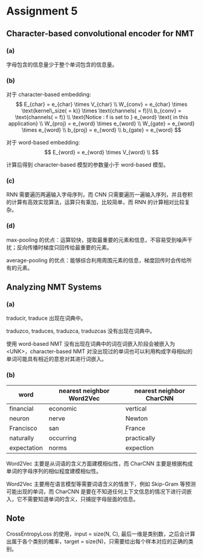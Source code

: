 # Assignment 5

## Character-based convolutional encoder for NMT

### (a)

字母包含的信息量少于整个单词包含的信息量。

### (b)

对于 character-based embedding:
$$
E_{char} = e_{char} \times V_{char} \\
W_{conv} = e_{char} \times \text{kernel\_size( = k)} \times \text{channels( = f)}\\
b_{conv} = \text{channels( = f)} \\
\text{Notice : f is set to } e_{word} \text{ in this application} \\
W_{proj} = e_{word} \times e_{word} \\
W_{gate} = e_{word} \times e_{word} \\
b_{proj} = e_{word} \\
b_{gate} = e_{word}
$$

对于 word-based embedding:
$$
E_{word} = e_{word} \times V_{word} \\
$$

计算后得到 character-based 模型的参数量小于 word-based 模型。

### (c)

RNN 需要遍历两遍输入字母序列，而 CNN 只需要遍历一遍输入序列，并且卷积的计算有高效实现算法，运算只有乘加，比较简单，而 RNN 的计算相对比较复杂。

### (d)

max-pooling 的优点：运算较快，提取最重要的元素和信息，不容易受到噪声干扰；反向传播时梯度只回传给最重要的元素。

average-pooling 的优点：能够综合利用周围元素的信息，梯度回传时会传给所有的元素。

## Analyzing NMT Systems

### (a)

traducir, traduce 出现在词典中。

traduzco, traduces, traduzca, traduzcas 没有出现在词典中。

使用 word-based NMT 没有出现在词典中的词在词嵌入阶段会被嵌入为 \<UNK\>，character-based NMT 对没出现过的单词也可以利用构成字母相似的单词可能具有相近的意思对其进行词嵌入。

### (b)

| word        | nearest neighbor Word2Vec | nearest neighbor CharCNN |
| ----------- | ------------------------- | ------------------------ |
| financial   | economic                  | vertical                 |
| neuron      | nerve                     | Newton                   |
| Francisco   | san                       | France                   |
| naturally   | occurring                 | practically              |
| expectation | norms                     | expection                |

Word2Vec 主要是从词语的含义方面建模相似性，而 CharCNN 主要是根据构成单词的字母序列的相似程度建模相似性。

Word2Vec 主要用在语言模型等需要词语含义的情景下，例如 Skip-Gram 等预测可能出现的单词，而 CharCNN 是要在不知道任何上下文信息的情况下进行词嵌入，它不需要知道单词的含义，只捕捉字母层面的信息。 

## Note

CrossEntropyLoss 的使用，input = size(N, C), 最后一维是类别数，之后会计算出属于各个类别的概率，target = size(N)，只需要给出每个样本对应的正确的类别。 